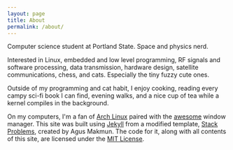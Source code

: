 ```yaml
---
layout: page
title: About
permalink: /about/
---
```


Computer science student at Portland State. Space and physics nerd.

Interested in Linux, embedded and low level programming, RF signals and software processing, data transmission, hardware design, satellite communications, chess, and cats. Especially the tiny fuzzy cute ones.

Outside of my programming and cat habit, I enjoy cooking, reading every campy sci-fi book I can find, evening walks, and a nice cup of tea while a kernel compiles in the background.

On my computers, I'm a fan of [Arch Linux](https://www.archlinux.org/) paired with the [awesome](https://awesome.naquadah.org/) window manager. This site was built using [Jekyll](https://jekyllrb.com/) from a modified template, [Stack Problems](https://github.com/agusmakmun/agusmakmun.github.io), created by Agus Makmun. The code for it, along with all contents of this site, are licensed under the [MIT License](#).
